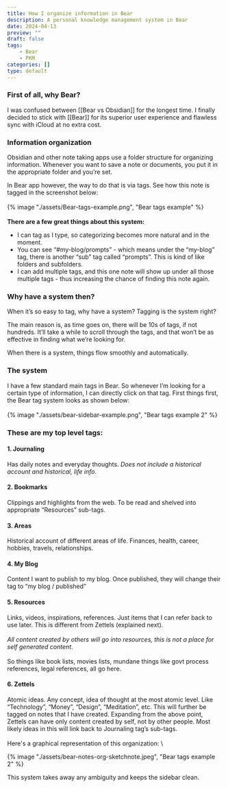 ```yaml
---
title: How I organize information in Bear
description: A personal knowledge management system in Bear
date: 2024-04-13
preview: ""
draft: false
tags:
    - Bear
    - PKM
categories: []
type: default
---
```



### First of all, why Bear?
I was confused between [[Bear vs Obsidian]] for the longest time. I finally decided to stick with [[Bear]] for its superior user experience and flawless sync with iCloud at no extra cost.

### Information organization
Obsidian and other note taking apps use a folder structure for organizing information. Whenever you want to save a note or documents, you put it in the appropriate folder and you’re set. 

In Bear app however, the way to do that is via tags. See how this note is tagged in the screenshot below: \
\
{% image "./assets/Bear-tags-example.png", "Bear tags example" %}
\
\
**There are a few great things about this system:**
- I can tag as I type, so categorizing becomes more natural and in the moment. 
- You can see “#my-blog/prompts” - which means under the “my-blog” tag, there is another “sub” tag called “prompts”. This is kind of like folders and subfolders.
- I can add multiple tags, and this one note will show up under all those multiple tags - thus increasing the chance of finding this note again. 

### Why have a system then?
When it’s so easy to tag, why have a system? Tagging is the system right?

The main reason is, as time goes on, there will be 10s of tags, if not hundreds. It’ll take a while to scroll through the tags, and that won’t be as effective in finding what we’re looking for.

When there is a system, things flow smoothly and automatically.

### The system
I have a few standard main tags in Bear. So whenever I’m looking for a certain type of information, I can directly click on that tag. First things first, the Bear tag system looks as shown below: \
\
{% image "./assets/bear-sidebar-example.png", "Bear tags example 2" %}

### These are my top level tags:

#### 1. Journaling
Has daily notes and everyday thoughts. *Does not include a historical account and historical, life info.*

#### 2. Bookmarks
Clippings and highlights from the web. To be read and shelved into appropriate “Resources” sub-tags. 

#### 3. Areas
Historical account of different areas of life. Finances, health, career, hobbies, travels, relationships.

#### 4. My Blog
Content I want to publish to my blog. Once published, they will change their tag to “my blog / published”

#### 5. Resources
Links, videos, inspirations, references. Just items that I can refer back to use later. This is different from Zettels (explained next).  \
\
*All content created by others will go into resources, this is not a place for self generated content*. \
\
So things like book lists, movies lists, mundane things like govt process references, legal references, all go here. 

#### 6. Zettels
Atomic ideas. Any concept, idea of thought at the most atomic level. Like “Technology”, “Money”, “Design”, “Meditation”, etc. This will further be tagged on notes that I have created. Expanding from the above point, Zettels can have only content created by self, not by other people. Most likely ideas in this will link back to Journaling tag’s sub-tags. \
\
Here's a graphical representation of this organization: \

{% image "./assets/bear-notes-org-sketchnote.jpeg", "Bear tags example 2" %}

This system takes away any ambiguity and keeps the sidebar clean. 